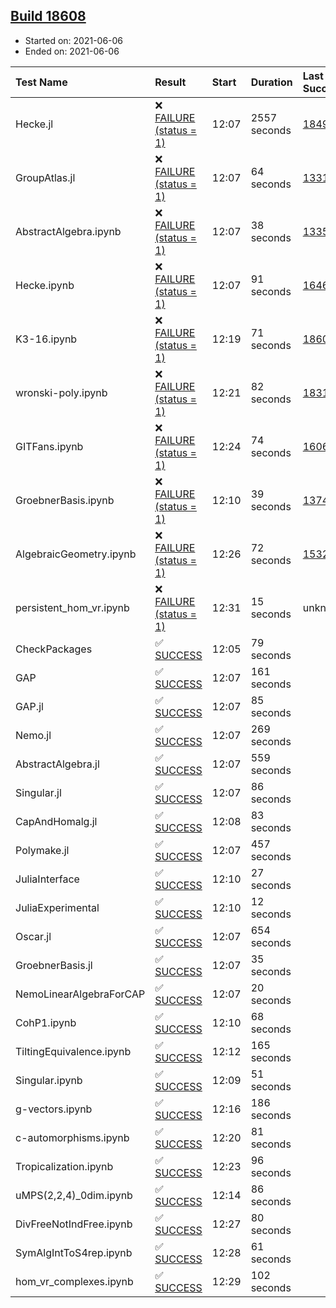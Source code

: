 ## [Build 18608](https://oscarci.mathematik.uni-kl.de/job/oscar/18608/)

* Started on: 2021-06-06
* Ended on: 2021-06-06

| Test Name    | Result | Start | Duration | Last Success | First Failure |
|:-------------|:-------|:------|:---------|:-------------|:--------------|
| Hecke.jl | ❌ [FAILURE (status = 1)](https://oscarci.mathematik.uni-kl.de/job/oscar/18608/artifact/logs/build-18608/Hecke.jl.log) | 12:07 | 2557 seconds | [18490](https://oscarci.mathematik.uni-kl.de/job/oscar/18490/) | [18491](https://oscarci.mathematik.uni-kl.de/job/oscar/18491/) |
| GroupAtlas.jl | ❌ [FAILURE (status = 1)](https://oscarci.mathematik.uni-kl.de/job/oscar/18608/artifact/logs/build-18608/GroupAtlas.jl.log) | 12:07 | 64 seconds | [13311](https://oscarci.mathematik.uni-kl.de/job/oscar/13311/) | [13312](https://oscarci.mathematik.uni-kl.de/job/oscar/13312/) |
| AbstractAlgebra.ipynb | ❌ [FAILURE (status = 1)](https://oscarci.mathematik.uni-kl.de/job/oscar/18608/artifact/logs/build-18608/AbstractAlgebra.ipynb.log) | 12:07 | 38 seconds | [13355](https://oscarci.mathematik.uni-kl.de/job/oscar/13355/) | [13356](https://oscarci.mathematik.uni-kl.de/job/oscar/13356/) |
| Hecke.ipynb | ❌ [FAILURE (status = 1)](https://oscarci.mathematik.uni-kl.de/job/oscar/18608/artifact/logs/build-18608/Hecke.ipynb.log) | 12:07 | 91 seconds | [16463](https://oscarci.mathematik.uni-kl.de/job/oscar/16463/) | [16464](https://oscarci.mathematik.uni-kl.de/job/oscar/16464/) |
| K3-16.ipynb | ❌ [FAILURE (status = 1)](https://oscarci.mathematik.uni-kl.de/job/oscar/18608/artifact/logs/build-18608/K3-16.ipynb.log) | 12:19 | 71 seconds | [18607](https://oscarci.mathematik.uni-kl.de/job/oscar/18607/) | [18608](https://oscarci.mathematik.uni-kl.de/job/oscar/18608/) |
| wronski-poly.ipynb | ❌ [FAILURE (status = 1)](https://oscarci.mathematik.uni-kl.de/job/oscar/18608/artifact/logs/build-18608/wronski-poly.ipynb.log) | 12:21 | 82 seconds | [18314](https://oscarci.mathematik.uni-kl.de/job/oscar/18314/) | [18315](https://oscarci.mathematik.uni-kl.de/job/oscar/18315/) |
| GITFans.ipynb | ❌ [FAILURE (status = 1)](https://oscarci.mathematik.uni-kl.de/job/oscar/18608/artifact/logs/build-18608/GITFans.ipynb.log) | 12:24 | 74 seconds | [16068](https://oscarci.mathematik.uni-kl.de/job/oscar/16068/) | [16069](https://oscarci.mathematik.uni-kl.de/job/oscar/16069/) |
| GroebnerBasis.ipynb | ❌ [FAILURE (status = 1)](https://oscarci.mathematik.uni-kl.de/job/oscar/18608/artifact/logs/build-18608/GroebnerBasis.ipynb.log) | 12:10 | 39 seconds | [13748](https://oscarci.mathematik.uni-kl.de/job/oscar/13748/) | [13749](https://oscarci.mathematik.uni-kl.de/job/oscar/13749/) |
| AlgebraicGeometry.ipynb | ❌ [FAILURE (status = 1)](https://oscarci.mathematik.uni-kl.de/job/oscar/18608/artifact/logs/build-18608/AlgebraicGeometry.ipynb.log) | 12:26 | 72 seconds | [15322](https://oscarci.mathematik.uni-kl.de/job/oscar/15322/) | [15323](https://oscarci.mathematik.uni-kl.de/job/oscar/15323/) |
| persistent_hom_vr.ipynb | ❌ [FAILURE (status = 1)](https://oscarci.mathematik.uni-kl.de/job/oscar/18608/artifact/logs/build-18608/persistent_hom_vr.ipynb.log) | 12:31 | 15 seconds | unknown | unknown |
| CheckPackages | ✅ [SUCCESS](https://oscarci.mathematik.uni-kl.de/job/oscar/18608/artifact/logs/build-18608/CheckPackages.log) | 12:05 | 79 seconds |  |  |
| GAP | ✅ [SUCCESS](https://oscarci.mathematik.uni-kl.de/job/oscar/18608/artifact/logs/build-18608/GAP.log) | 12:07 | 161 seconds |  |  |
| GAP.jl | ✅ [SUCCESS](https://oscarci.mathematik.uni-kl.de/job/oscar/18608/artifact/logs/build-18608/GAP.jl.log) | 12:07 | 85 seconds |  |  |
| Nemo.jl | ✅ [SUCCESS](https://oscarci.mathematik.uni-kl.de/job/oscar/18608/artifact/logs/build-18608/Nemo.jl.log) | 12:07 | 269 seconds |  |  |
| AbstractAlgebra.jl | ✅ [SUCCESS](https://oscarci.mathematik.uni-kl.de/job/oscar/18608/artifact/logs/build-18608/AbstractAlgebra.jl.log) | 12:07 | 559 seconds |  |  |
| Singular.jl | ✅ [SUCCESS](https://oscarci.mathematik.uni-kl.de/job/oscar/18608/artifact/logs/build-18608/Singular.jl.log) | 12:07 | 86 seconds |  |  |
| CapAndHomalg.jl | ✅ [SUCCESS](https://oscarci.mathematik.uni-kl.de/job/oscar/18608/artifact/logs/build-18608/CapAndHomalg.jl.log) | 12:08 | 83 seconds |  |  |
| Polymake.jl | ✅ [SUCCESS](https://oscarci.mathematik.uni-kl.de/job/oscar/18608/artifact/logs/build-18608/Polymake.jl.log) | 12:07 | 457 seconds |  |  |
| JuliaInterface | ✅ [SUCCESS](https://oscarci.mathematik.uni-kl.de/job/oscar/18608/artifact/logs/build-18608/JuliaInterface.log) | 12:10 | 27 seconds |  |  |
| JuliaExperimental | ✅ [SUCCESS](https://oscarci.mathematik.uni-kl.de/job/oscar/18608/artifact/logs/build-18608/JuliaExperimental.log) | 12:10 | 12 seconds |  |  |
| Oscar.jl | ✅ [SUCCESS](https://oscarci.mathematik.uni-kl.de/job/oscar/18608/artifact/logs/build-18608/Oscar.jl.log) | 12:07 | 654 seconds |  |  |
| GroebnerBasis.jl | ✅ [SUCCESS](https://oscarci.mathematik.uni-kl.de/job/oscar/18608/artifact/logs/build-18608/GroebnerBasis.jl.log) | 12:07 | 35 seconds |  |  |
| NemoLinearAlgebraForCAP | ✅ [SUCCESS](https://oscarci.mathematik.uni-kl.de/job/oscar/18608/artifact/logs/build-18608/NemoLinearAlgebraForCAP.log) | 12:07 | 20 seconds |  |  |
| CohP1.ipynb | ✅ [SUCCESS](https://oscarci.mathematik.uni-kl.de/job/oscar/18608/artifact/logs/build-18608/CohP1.ipynb.log) | 12:10 | 68 seconds |  |  |
| TiltingEquivalence.ipynb | ✅ [SUCCESS](https://oscarci.mathematik.uni-kl.de/job/oscar/18608/artifact/logs/build-18608/TiltingEquivalence.ipynb.log) | 12:12 | 165 seconds |  |  |
| Singular.ipynb | ✅ [SUCCESS](https://oscarci.mathematik.uni-kl.de/job/oscar/18608/artifact/logs/build-18608/Singular.ipynb.log) | 12:09 | 51 seconds |  |  |
| g-vectors.ipynb | ✅ [SUCCESS](https://oscarci.mathematik.uni-kl.de/job/oscar/18608/artifact/logs/build-18608/g-vectors.ipynb.log) | 12:16 | 186 seconds |  |  |
| c-automorphisms.ipynb | ✅ [SUCCESS](https://oscarci.mathematik.uni-kl.de/job/oscar/18608/artifact/logs/build-18608/c-automorphisms.ipynb.log) | 12:20 | 81 seconds |  |  |
| Tropicalization.ipynb | ✅ [SUCCESS](https://oscarci.mathematik.uni-kl.de/job/oscar/18608/artifact/logs/build-18608/Tropicalization.ipynb.log) | 12:23 | 96 seconds |  |  |
| uMPS(2,2,4)_0dim.ipynb | ✅ [SUCCESS](https://oscarci.mathematik.uni-kl.de/job/oscar/18608/artifact/logs/build-18608/uMPS-2-2-4-_0dim.ipynb.log) | 12:14 | 86 seconds |  |  |
| DivFreeNotIndFree.ipynb | ✅ [SUCCESS](https://oscarci.mathematik.uni-kl.de/job/oscar/18608/artifact/logs/build-18608/DivFreeNotIndFree.ipynb.log) | 12:27 | 80 seconds |  |  |
| SymAlgIntToS4rep.ipynb | ✅ [SUCCESS](https://oscarci.mathematik.uni-kl.de/job/oscar/18608/artifact/logs/build-18608/SymAlgIntToS4rep.ipynb.log) | 12:28 | 61 seconds |  |  |
| hom_vr_complexes.ipynb | ✅ [SUCCESS](https://oscarci.mathematik.uni-kl.de/job/oscar/18608/artifact/logs/build-18608/hom_vr_complexes.ipynb.log) | 12:29 | 102 seconds |  |  |
